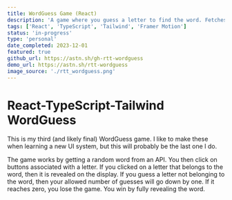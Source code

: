 ```yaml
---
title: WordGuess Game (React)
description: 'A game where you guess a letter to find the word. Fetches a random word from an API and uses Framer Motion for some animation when changing pages.'
tags: ['React', 'TypeScript', 'Tailwind', 'Framer Motion']
status: 'in-progress'
type: 'personal'
date_completed: 2023-12-01
featured: true
github_url: https://astn.sh/gh-rtt-wordguess
demo_url: https://astn.sh/rtt-wordguess
image_source: './rtt_wordguess.png'
---
```


# React-TypeScript-Tailwind WordGuess

This is my third (and likely final) WordGuess game. I like to make these when learning a new UI system, but this will probably be the last one I do.

The game works by getting a random word from an API. You then click on buttons associated with a letter. If you clicked on a letter that belongs to the word, then it is revealed on the display. If you guess a letter not belonging to the word, then your allowed number of guesses will go down by one. If it reaches zero, you lose the game. You win by fully revealing the word.
